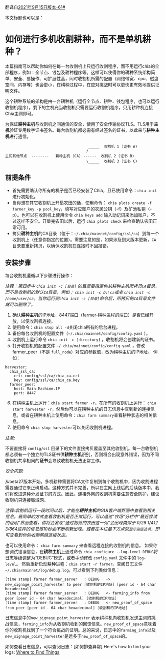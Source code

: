 翻译自[2021年9月15日版本-61#](https://github.com/Chia-Network/chia-blockchain/wiki/Farming-on-many-machines/67d9b3b3507b9263880756145abb8cd3205788c4)

本文标题也可以是：

# 如何进行多机收割耕种，而不是单机耕种？
本篇指南可以帮助你如何在每一台收割机上只运行收割程序，而不用运行chia的全部程序，例如：全节点、钱包及耕种程序等。这样可以使得你的耕种系统架构简单、安全、易操作、可扩展性高，同时收割机所需的配置（网络带宽、cpu、磁盘空间、内存等）也会更小，在耕种过程中，在应对挑战时可以更快更有效地提供证明文件。

这个耕种系统的架构是由一台耕种机（运行全节点、耕种、钱包程序，也可以运行收割机程序），剩下的主机充当收割机只需要运行收割机程序，只用耕种机连接Chia主网即可。

为保证**耕种主机**与收割机之间通信的安全，使用了安全传输协议TLS。TLS用于**主机**验证专用数字证书签名。每台收割机都必需有经过签名的证书，以此来与**耕种主机**进行通信。

```                                          
                                      _____  收割机 1 (证书 A)
                                     /
主网其他节点  --------   耕种主机 (CA) ------  收割机 2 (证书 B)
                                     \_____  收割机 3 (证书 C)
```
## 前提条件
* 首先需要确认你所有的机子是否已经安装了Chia，且已使用命令：`chia init` 进行初始化。
* 当你想在其它收割机上开垦农田的话，使用命令： `chia plots create -f farmer_key -p pool_key`，填写对应账户的农民公钥（-f）及矿池私钥（-p）。也可以在收割机上使用命令 `chia keys add` 输入助记词来添加账户，不过这样不安全。开垦完农田以后，运行 `chia plots check` 来检查确认农田正常可用。
* 拷贝**耕种主机**的CA目录（位于：`~/.chia/mainnet/config/ssl/ca`）到每一个收割机上（任意你指定的位置）。需要注意的是，如果涉及到大版本更新，`CA`目录要重新拷贝，以确保收割机在连接时不回报错。

## 安装步骤
每台收割机遵循以下步骤进行操作：

*注释：第四步中 `chia init -c [目录]` 的目录要指定你从耕种主机所拷贝`CA`目录，而不是收割机的默认`CA`目录，例如： `chia init -c D:\ca`或者 `chia init -c /home/user/ca`。当你运行完`chia init -c [目录]`命令后，所拷贝的`CA`目录文件就可以删除了。*

1. 确认**耕种主机**的IP地址，8447端口（farmer-耕种进程的端口）是否已经开放，以便收割机连接。
2. 使用命令：`chia stop all -d`关闭chia所有的后台进程。
3. 备份每台收割机的配置文件（`~/.chia/mainnet/config/config.yaml` ）。
4. 收割机上运行命令 `chia init -c [directory]` ，收割机将会创建新的证书。
5. 打开收割机的配置文件 `~/.chia/mainnet/config/config.yaml` ，修改farmer_peer（不是 `full_node`）对应的参数值，改为耕种主机的IP地址。
例如：
``` 
harvester:
  chia_ssl_ca:
    crt: config/ssl/ca/chia_ca.crt
    key: config/ssl/ca/chia_ca.key
  farmer_peer:
    host: Main.Machine.IP
    port: 8447
```
6. 在耕种主机上运行：`chia start farmer -r`，在所有的收割机上运行： `chia start harvester -r`，然后你可以在耕种主机的日志信息中查到新的连接信息，或者在耕种主机上使用命令：`chia farm summary`查看耕种状态的相关信息。
7. 使用命令 `chia stop harvester`可以关闭收割机进程。

*注意:*

不要直接将 `config/ssl` 目录下的文件直接拷贝覆盖至其他收割机。每一台收割机都必须有一个独立的TLS证书供**耕种主机**识别，否则将会出现意外错误，因为不同收割机共享相同的**证书**会导致收割机无法正常工作。

*安全问题:*

从beta27版本开始，多机耕种需要将CA文件复制到每个收割机中，因为收割进程需要通过它来正确启动。这种方式并不完善，所以在主网上线后的后续版本中，我们将改进这种分发证书的方式。因此，连接外网的收割机需要注意安全防护，建议收割机只连接局域网。

*注释:收割机运行一段时间以后，才能在**耕种主机**的GUI客户端界面中查看到相关信息。最简单的方式查看收割机是否正常运行，可以通过“农场”分栏中“最近尝试的证明”界面查看，你将会发现“通过初筛的农田这一列”会出现类似于 0/26 1/412 3/864这样的信息每10秒会不断刷新出现。或者在本栏最下方点就`显示高级选项`，即可查看到你的收割网络连接状态。*

也可以使用命令： `chia farm summary` 来查看远程连接的收割机的信息。
如果你想调试错误信息，在**耕种主机**上通过命令 `chia configure --log-level DEBUG`将日志等级调整为“DEBUG”模式，或者手动修改 `config.yaml` 文件中的 `log-level`。 然后重新启动耕种进程：`chia start -r farmer`。查阅日志文件`~/.chia/mainnet/log/debug.log`，可以看到下列类似信息：
 ```
[time stamp] farmer farmer_server   : DEBUG   -> new_signage_point_harvester to peer [收割机的IP地址] [peer id - 64 char hexadecimal]
[time stamp] farmer farmer_server   : DEBUG   <- farming_info from peer [peer id - 64 char hexadecimal] [收割机的IP地址]
[time stamp] farmer farmer_server   : DEBUG   <- new_proof_of_space from peer [peer id - 64 char hexadecimal] [收割机的IP地址]
 ```
日志信息中的`new_signage_point_harvester` 表示耕种机向收割机发送主网的挑战信息，`farming_info`为从收割机收到的回馈信息。`new_proof_of_space`意味着你的收割机找到了一个符合挑战的证明。总的来说，日志中的`farming_info`以及`new_signage_point_harvester`是远多于`new_proof_of_space`的。

如何查看日志信息，可以查阅日志：[如何排查异常]
Here's how to find your logs: [Where to Find Things](How-to-Check-If-Everything-is-Working-(or-Not))
